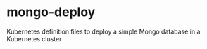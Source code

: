 # mongo-deploy

Kubernetes definition files to deploy a simple Mongo database in a Kubernetes cluster 
